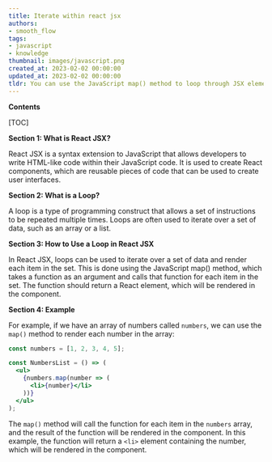 ```yaml
---
title: Iterate within react jsx
authors:
- smooth_flow
tags:
- javascript
- knowledge
thumbnail: images/javascript.png
created_at: 2023-02-02 00:00:00
updated_at: 2023-02-02 00:00:00
tldr: You can use the JavaScript map() method to loop through JSX elements.
---
```


**Contents**

[TOC]

**Section 1: What is React JSX?**

React JSX is a syntax extension to JavaScript that allows developers to write HTML-like code within their JavaScript code. It is used to create React components, which are reusable pieces of code that can be used to create user interfaces.

**Section 2: What is a Loop?**

A loop is a type of programming construct that allows a set of instructions to be repeated multiple times. Loops are often used to iterate over a set of data, such as an array or a list.

**Section 3: How to Use a Loop in React JSX**

In React JSX, loops can be used to iterate over a set of data and render each item in the set. This is done using the JavaScript map() method, which takes a function as an argument and calls that function for each item in the set. The function should return a React element, which will be rendered in the component.

**Section 4: Example**

For example, if we have an array of numbers called `numbers`, we can use the `map()` method to render each number in the array:

```jsx
const numbers = [1, 2, 3, 4, 5];

const NumbersList = () => (
  <ul>
    {numbers.map(number => (
      <li>{number}</li>
    ))}
  </ul>
);
```

The `map()` method will call the function for each item in the `numbers` array, and the result of the function will be rendered in the component. In this example, the function will return a `<li>` element containing the number, which will be rendered in the component.
